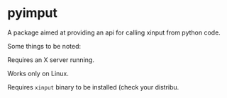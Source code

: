 # pyimput

A package aimed at providing an api for calling xinput from python code.

Some things to be noted:

Requires an X server running.

Works only on Linux.


Requires `xinput` binary to be installed (check your distribu.
